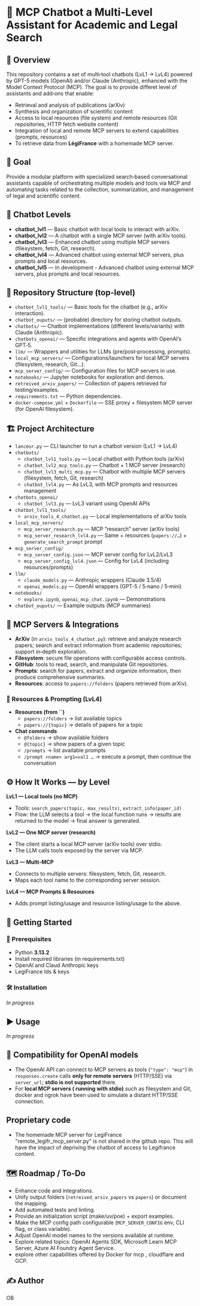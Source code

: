# 🤖 MCP Chatbot a Multi‑Level Assistant for Academic and Legal Search  

## 🧭 Overview

This repository contains a set of multi‑tool chatbots (LvL1 → LvL4) powered by GPT-5 models (OpenAI) and/or Claude (Anthropic), enhanced with the Model Context Protocol (MCP). The goal is to provide differet level of assistants and add‑ons that enable:

- Retrieval and analysis of publications (arXiv)
- Synthesis and organization of scientific content
- Access to local resources (file system) and remote resources (Git repositories, HTTP fetch website content)
- Integration of local and remote MCP servers to extend capabilities (prompts, resources)
- To retrieve data from **LégiFrance** with a homemade MCP server. 

## 🎯 Goal

Provide a modular platform with specialized search‑based conversational assistants capable of orchestrating multiple models and tools via MCP and automating tasks related to the collection, summarization, and management of legal and scientific content.

## 🧩 Chatbot Levels 

- **chatbot\_lvl1** — Basic chatbot with local tools to interact with arXiv.
- **chatbot\_lvl2** — A chatbot with a single MCP server (with arXiv tools).
- **chatbot\_lvl3** — Enhanced chatbot using multiple MCP servers (filesystem, fetch, Git, research).
- **chatbot\_lvl4** — Advanced chatbot using external MCP servers, plus prompts and local resources.
- **chatbot\_lvl5** — In development - Advanced chatbot using external MCP servers, plus prompts and local resources.

## 📁 Repository Structure (top‑level)

- `chatbot_lvl1_tools/` — Basic tools for the chatbot (e.g., arXiv interaction).
- `chatbot_ouputs/` — (probable) directory for storing chatbot outputs.
- `chatbots/` — Chatbot implementations (different levels/variants) with Claude (Anthropic).
- `chatbots_openai/` — Specific integrations and agents with OpenAI’s GPT‑5.
- `llm/` — Wrappers and utilities for LLMs (pre/post‑processing, prompts).
- `local_mcp_servers/` — Configurations/launchers for local MCP servers (filesystem, research, Git…).
- `mcp_server_config/` — Configuration files for MCP servers in use.
- `notebooks/` — Jupyter notebooks for exploration and demos.
- `retreived_arxiv_papers/` — Collection of papers retrieved for testing/examples.
- `requirements.txt` — Python dependencies.
- `docker-compose.yml` + `Dockerfile` — SSE proxy + filesystem MCP server (for OpenAI filesystem).

## 🏗️ Project Architecture

- `lanceur.py` — CLI launcher to run a chatbot version (LvL1 → LvL4)
- `chatbots/`
  - `chatbot_lvl1_tools.py` — Local chatbot with Python tools (arXiv)
  - `chatbot_lvl2_mcp_tools.py` — Chatbot + 1 MCP server (research)
  - `chatbot_lvl3_multi_mcp.py` — Chatbot with multiple MCP servers (filesystem, fetch, Git, research)
  - `chatbot_lvl4.py` — As LvL3, with MCP prompts and resources management
- `chatbots_openai/`
  - `chatbot_lvl3.py` — LvL3 variant using OpenAI APIs
- `chatbot_lvl1_tools/`
  - `arxiv_tools_4_chatbot.py` — Local implementations of arXiv tools
- `local_mcp_servers/`
  - `mcp_server_research.py` — MCP “research” server (arXiv tools)
  - `mcp_server_research_lvl4.py` — Same + resources (`papers://…`) + `generate_search_prompt` prompt
- `mcp_server_config/`
  - `mcp_server_config.json` — MCP server config for LvL2/LvL3
  - `mcp_server_config_lvl4.json` — Config for LvL4 (including resources/prompts)
- `llm/`
  - `claude_models.py` — Anthropic wrappers (Claude 3.5/4)
  - `openai_models.py` — OpenAI wrappers (GPT‑5 / 5‑nano / 5‑mini)
- `notebooks/`
  - `explore.ipynb`, `openai_mcp_chat.ipynb` — Demonstrations
- `chatbot_ouputs/` — Example outputs (MCP summaries)

## 🔌 MCP Servers & Integrations

- **ArXiv** (in `arxiv_tools_4_chatbot.py`): retrieve and analyze research papers; search and extract information from academic repositories; support in‑depth exploration.
- **Filesystem**: secure file operations with configurable access controls.
- **GitHub**: tools to read, search, and manipulate Git repositories.
- **Prompts**: search for papers, extract and organize information, then produce comprehensive summaries.
- **Resources**: access to `papers://folders` (papers retrieved from arXiv).

### 🧰 Resources & Prompting (LvL4)

- **Resources (from **``**)**
  - `papers://folders` → list available topics
  - `papers://{topic}` → details of papers for a topic
- **Chat commands**
  - `@folders` → show available folders
  - `@{topic}` → show papers of a given topic
  - `/prompts` → list available prompts
  - `/prompt <name> arg1=val1 …` → execute a prompt, then continue the conversation

## ⚙️ How It Works — by Level

**LvL1 — Local tools (no MCP)**

- Tools: `search_papers(topic, max_results)`, `extract_info(paper_id)`
- Flow: the LLM selects a tool → the local function runs → results are returned to the model → final answer is generated.

**LvL2 — One MCP server (research)**

- The client starts a local MCP server (arXiv tools) over stdio.
- The LLM calls tools exposed by the server via MCP.

**LvL3 — Multi‑MCP**

- Connects to multiple servers: filesystem, fetch, Git, research.
- Maps each tool name to the corresponding server session.

**LvL4 — MCP Prompts & Resources**

- Adds prompt listing/usage and resource listing/usage to the above.

## 🚀 Getting Started

### 🧰 Prerequisites

- Python **3.13.2**
- Install required libraries (in requirements.txt)
- OpenAI and Claud Anthropic keys
- LegiFrance Ids & keys

### 🛠️ Installation

*In progress*

## ▶️ Usage

*In progress*


## 🔗 Compatibility for OpenAI models

- The OpenAI API can connect to MCP servers as tools (`"type": "mcp"`) in `responses.create` calls **only for remote servers** (HTTP/SSE) via `server_url`; **stdio is not supported** there.
- For **local MCP servers ( running with stdio)** such as filesystem and Git, docker and ngrok have been used to simulate a distant HTTP/SSE connection. 

## Proprietary code

- The homemade MCP server for LegiFrance "remote_legifr_mcp_server.py" is not shared in the github repo. This will have the impact of depriving the chatbot of access to Legifrance content. 

## 🗺️ Roadmap / To‑Do

- Enhance code and integrations.
- Unify output folders (`retreived_arxiv_papers` vs `papers`) or document the mapping.
- Add automated tests and linting.
- Provide an initialization script (make/uv/poe) + export examples.
- Make the MCP config path configurable (`MCP_SERVER_CONFIG` env, CLI flag, or class variable).
- Adjust OpenAI model names to the versions available at runtime.
- Explore related topics: OpenAI Agents SDK, Microsoft Learn MCP Server, Azure AI Foundry Agent Service.
- explore other capabilities offered by Docker for mcp , cloudflare and GCP.

## ✍️ Author

OB

